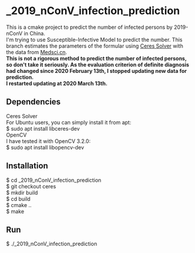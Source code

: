 # _2019_nConV_infection_prediction
This is a cmake project to predict the number of infected persons by 2019-nConV in China.  
I'm trying to use Susceptible-Infective Model to predict the number. This branch estimates the parameters of the formular using [Ceres Solver](http://www.ceres-solver.org/) with the data from [Medsci.cn](http://m.medsci.cn/wh.asp).  
**This is not a rigorous method to predict the number of infected persons, so don't take it seriously. As the evaluation criterion of definite diagnosis had changed since 2020 February 13th, I stopped updating new data for prediction.**  
**I restarted updating at 2020 March 13th.**
## Dependencies
Ceres Solver  
For Ubuntu users, you can simply install it from apt:  
$ sudo apt install libceres-dev  
OpenCV  
I have tested it with OpenCV 3.2.0:  
$ sudo apt install libopencv-dev  
## Installation
$ cd _2019_nConV_infection_prediction  
$ git checkout ceres  
$ mkdir build  
$ cd build  
$ cmake ..  
$ make
## Run
$ ./_2019_nConV_infection_prediction
